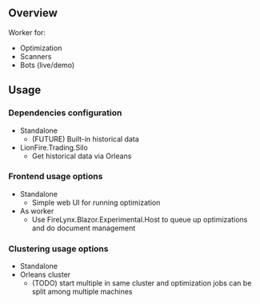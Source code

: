 ﻿## Overview

Worker for:
 - Optimization
 - Scanners
 - Bots (live/demo)

## Usage

### Dependencies configuration

- Standalone
  - (FUTURE) Built-in historical data
- LionFire.Trading.Silo
  - Get historical data via Orleans

### Frontend usage options

- Standalone
  - Simple web UI for running optimization
- As worker
  - Use FireLynx.Blazor.Experimental.Host to queue up optimizations and do document management
	
### Clustering usage options
- Standalone
- Orleans cluster
  - (TODO) start multiple in same cluster and optimization jobs can be split among multiple machines
